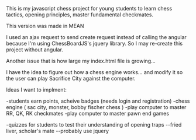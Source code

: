 This is my javascript chess project for young students to learn chess tactics, opening principles, master fundamental checkmates.

This version was made in MEAN

I used an ajax request to send create request instead of calling the angular because I'm using ChessBoardJS's jquery library.
So I may re-create this project without angular.

Another issue that is how large my index.html file is growing...

I have the idea to figure out how a chess engine works... and modify it so the user can play Sacrifice City against the computer.

Ideas I want to implment:

-students earn points, acheive badges (needs login and registration)
-chess engine ( sac city, monster, bobby fischer chess )
-play computer to master RR, QK,  RK checkmates
-play computer to master pawn end games

-quizzes for students to test their understanding of opening traps
--fried liver, scholar's mate
--probably use jquery




